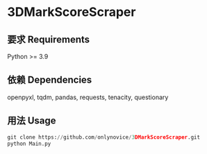 # 3DMarkScoreScraper

## 要求 Requirements
Python >= 3.9

## 依赖 Dependencies
openpyxl, tqdm, pandas, requests, tenacity, questionary

## 用法 Usage
```python
git clone https://github.com/onlynovice/3DMarkScoreScraper.git
python Main.py
```